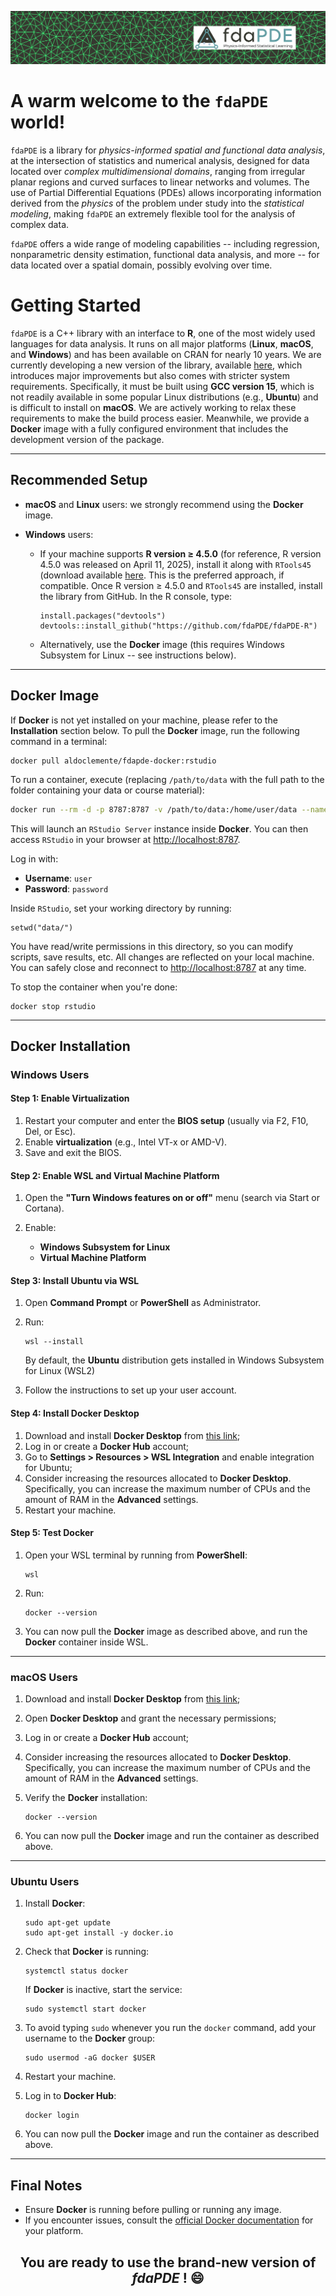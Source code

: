 <p align="center">
  <img src="header_short_course.png" />
</p>

# A warm welcome to the `fdaPDE` world!

`fdaPDE` is a library for *physics-informed spatial and functional data analysis*, at the intersection of statistics and numerical analysis, designed for data located over *complex multidimensional domains*,
 ranging from irregular planar regions and curved surfaces to linear networks and volumes. The use of Partial Differential Equations (PDEs) allows incorporating information derived from the *physics* of 
 the problem under study into the *statistical modeling*, making `fdaPDE` an extremely flexible tool for the analysis of complex data.

`fdaPDE` offers a wide range of modeling capabilities -- including regression, nonparametric density estimation, functional data analysis, and more -- for data located over a spatial domain, possibly evolving over time.

# Getting Started

`fdaPDE` is a C++ library with an interface to **R**, one of the most widely used languages for data analysis. 
It runs on all major platforms (**Linux**, **macOS**, and **Windows**) and has been available on CRAN for nearly 10 years.
We are currently developing a new version of the library, available [here](https://github.com/fdaPDE/fdaPDE-R), 
which introduces major improvements but also comes with stricter system requirements. 
Specifically, it must be built using **GCC version 15**, which is not readily available in some popular Linux distributions (e.g., **Ubuntu**) and is difficult to install on **macOS**.
We are actively working to relax these requirements to make the build process easier. Meanwhile, we provide a **Docker** image 
with a fully configured environment that includes the development version of the package.

---

## Recommended Setup

* **macOS** and **Linux** users: we strongly recommend using the **Docker** image.

* **Windows** users: 

  * If your machine supports **R version $\geq$ 4.5.0** (for reference, R version 4.5.0 was released on April 11, 2025), install it along with `RTools45` (download available [here](https://cran.r-project.org/bin/windows/Rtools/rtools45/rtools.html). This is the preferred approach, if compatible. Once R version $\geq$ 4.5.0 and `RTools45` are installed, install the library from GitHub. In the R console, type:

    ```
    install.packages("devtools")
    devtools::install_github("https://github.com/fdaPDE/fdaPDE-R")
    ``` 

  * Alternatively, use the **Docker** image (this requires Windows Subsystem for Linux -- see instructions below).

---

## Docker Image

If **Docker** is not yet installed on your machine, please refer to the **Installation** section below. To pull the **Docker** image, run the following command in a terminal:

```
docker pull aldoclemente/fdapde-docker:rstudio
```

To run a container, execute (replacing `/path/to/data` with the full path to the folder containing your data or course material):

```bash
docker run --rm -d -p 8787:8787 -v /path/to/data:/home/user/data --name rstudio -e PASSWORD=password aldoclemente/fdapde-docker:rstudio
```

This will launch an `RStudio Server` instance inside **Docker**. You can then access `RStudio` in your browser at [http://localhost:8787](http://localhost:8787).

Log in with:

* **Username**: `user`
* **Password**: `password`

Inside `RStudio`, set your working directory by running:

```
setwd("data/")
```

You have read/write permissions in this directory, so you can modify scripts, save results, etc. All changes are reflected on your local machine. You can safely close and reconnect to [http://localhost:8787](http://localhost:8787) at any time.

To stop the container when you're done:

```
docker stop rstudio
```

---

## Docker Installation

### Windows Users

#### Step 1: Enable Virtualization

1. Restart your computer and enter the **BIOS setup** (usually via F2, F10, Del, or Esc).
2. Enable **virtualization** (e.g., Intel VT-x or AMD-V).
3. Save and exit the BIOS.

#### Step 2: Enable WSL and Virtual Machine Platform

1. Open the **"Turn Windows features on or off"** menu (search via Start or Cortana).
2. Enable:

   * **Windows Subsystem for Linux**
   * **Virtual Machine Platform**

#### Step 3: Install Ubuntu via WSL

1. Open **Command Prompt** or **PowerShell** as Administrator.

2. Run:
    ```
    wsl --install
    ```

    By default, the **Ubuntu** distribution gets installed in Windows Subsystem for Linux (WSL2)

3. Follow the instructions to set up your user account.


#### Step 4: Install Docker Desktop

1. Download and install **Docker Desktop** from [this link](https://docs.docker.com/desktop/setup/install/windows-install/);
2. Log in or create a **Docker Hub** account;
3. Go to **Settings > Resources > WSL Integration** and enable integration for Ubuntu;
4. Consider increasing the resources allocated to **Docker Desktop**. Specifically, you can increase the 
   maximum number of CPUs and the amount of RAM in the **Advanced** settings. 
5. Restart your machine.

#### Step 5: Test Docker

1. Open your WSL terminal by running from **PowerShell**:

    ```
    wsl
    ```

2. Run:

    ```
    docker --version
    ```

3. You can now pull the **Docker** image as described above, and run the **Docker** container inside WSL.
---

### macOS Users

1. Download and install **Docker Desktop** from [this link](https://docs.docker.com/desktop/setup/install/mac-install/);
2. Open **Docker Desktop** and grant the necessary permissions;
3. Log in or create a **Docker Hub** account;
4. Consider increasing the resources allocated to **Docker Desktop**. Specifically, you can increase the 
   maximum number of CPUs and the amount of RAM in the **Advanced** settings. 
5. Verify the **Docker** installation:

    ```
    docker --version
    ```
6. You can now pull the **Docker** image and run the container as described above.

---

### Ubuntu Users

1. Install **Docker**:

    ```
    sudo apt-get update
    sudo apt-get install -y docker.io
    ```

2. Check that **Docker** is running:

    ```
    systemctl status docker
    ```

    If **Docker** is inactive, start the service:

    ```
    sudo systemctl start docker
    ```

3. To avoid typing `sudo` whenever you run the `docker` command, add your username to the **Docker** group:

    ```
    sudo usermod -aG docker $USER
    ```

4. Restart your machine.

5. Log in to **Docker Hub**:

    ```
    docker login
    ```

6. You can now pull the **Docker** image and run the container as described above.

---

## Final Notes

* Ensure **Docker** is running before pulling or running any image.
* If you encounter issues, consult the [official Docker documentation](https://docs.docker.com/) for your platform.


**<h2 style="text-align: center;">You are ready to use the brand-new version of *fdaPDE* ! 😄 </h2>**
